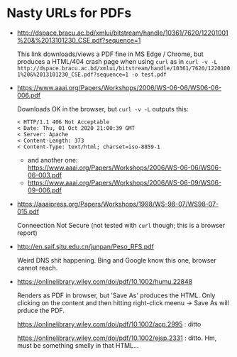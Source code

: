 # Nasty URLs for PDFs

- http://dspace.bracu.ac.bd/xmlui/bitstream/handle/10361/7620/12201001%20&%2013101230_CSE.pdf?sequence=1

  This link downloads/views a PDF fine in MS Edge / Chrome, but produces a HTML/404 crash page when using `curl` as in `curl -v -L http://dspace.bracu.ac.bd/xmlui/bitstream/handle/10361/7620/12201001%20&%2013101230_CSE.pdf?sequence=1 -o test.pdf`

- https://www.aaai.org/Papers/Workshops/2006/WS-06-06/WS06-06-006.pdf

  Downloads OK in the browser, but `curl -v -L` outputs this:

  ```
  < HTTP/1.1 406 Not Acceptable
  < Date: Thu, 01 Oct 2020 21:00:39 GMT
  < Server: Apache
  < Content-Length: 373
  < Content-Type: text/html; charset=iso-8859-1
  ```

  + and another one: https://www.aaai.org/Papers/Workshops/2006/WS-06-06/WS06-06-003.pdf
  + https://www.aaai.org/Papers/Workshops/2006/WS-06-09/WS06-09-006.pdf
  
- https://aaaipress.org/Papers/Workshops/1998/WS-98-07/WS98-07-015.pdf

  Conneection Not Secure (not tested with `curl` though; this is a browser report)

- http://en.saif.sjtu.edu.cn/junpan/Peso_RFS.pdf

  Weird DNS shit happening. Bing and Google know this one, browser cannot reach.
  
- https://onlinelibrary.wiley.com/doi/pdf/10.1002/humu.22848

  Renders as PDF in browser, but 'Save As' produces the HTML. Only clicking on the content and then hitting right-click meenu -> Save As will prduce the PDF.
  
  https://onlinelibrary.wiley.com/doi/pdf/10.1002/acp.2995 : ditto
  
  https://onlinelibrary.wiley.com/doi/pdf/10.1002/ejsp.2331 : ditto. Hm, must be something smelly in that HTML...
  
  
